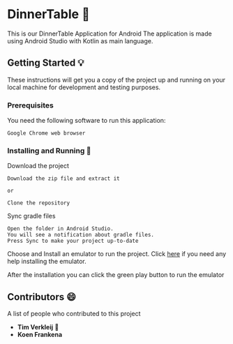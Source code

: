# DinnerTable :pancakes:
This is our DinnerTable Application for Android
The application is made using Android Studio with Kotlin as main language. 

## Getting Started :bulb:

These instructions will get you a copy of the project up and running on your local machine for development and testing purposes.

### Prerequisites

You need the following software to run this application:

```
Google Chrome web browser
``` 
    
### Installing and Running :running:

Download the project
```
Download the zip file and extract it

or

Clone the repository
```

Sync gradle files
```
Open the folder in Android Studio.
You will see a notification about gradle files.
Press Sync to make your project up-to-date
```

Choose and Install an emulator to run the project.
Click [here](https://developer.android.com/studio/run/managing-avds) if you need any help installing the emulator.

After the installation you can click the green play button to run the emulator

## Contributors :smile:
A list of people who contributed to this project

* **Tim Verkleij** :crown:
* **Koen Frankena**
